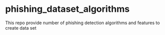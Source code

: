 # phishing_dataset_algorithms
This repo provide number of phishing detection algorithms and features to create data set 
